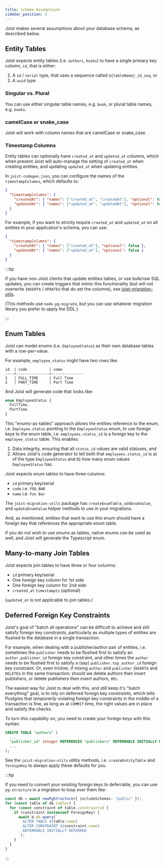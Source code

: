 ```yaml
---
title: Schema Assumptions
sidebar_position: 3
---
```


Joist makes several assumptions about your database schema, as described below.

## Entity Tables

Joist expects entity tables (i.e. `authors`, `books`) to have a single primary key column, `id`, that is either:

1. A `id` / `serial` type, that uses a sequence called `${tableName}_id_seq`, or
2. A `uuid` type

### Singular vs. Plural

You can use either singular table names, e.g. `book`, or plural table names, e.g. `books`.

### camelCase or snake_case

Joist will work with column names that are camelCase or snake_case.

### Timestamp Columns

Entity tables can optionally have `created_at` and `updated_at` columns, which when present Joist will auto-manage the setting of `created_at` when creating entities, and updating `updated_at` when updating entities.

In `joist-codegen.json`, you can configure the names of the `timestampColumns`, which defaults to:

```json
{
  "timestampColumns": {
    "createdAt": { "names": ["created_at", "createdAt"], "optional": true },
    "updatedAt": { "names": ["updated_at", "updatedAt"], "optional": true }
  }
}
```

For example, if you want to strictly require `created_at` and `updated_at` on all entities in your application's schema, you can use:

```json
{
  "timestampColumns": {
    "createdAt": { "names": ["created_at"], "optional": false },
    "updatedAt": { "names": ["updated_at"], "optional": false }
  }
}
```

:::tip

 If you have non-Joist clients that update entities tables, or use bulk/raw SQL updates, you can create triggers that mimic this functionality (but will not overwrite `INSERT`s / `UPDATE`s that do set the columns), see [joist-migration-utils](https://github.com/stephenh/joist-ts/blob/main/packages/migration-utils/src/utils.ts#L73).

(This methods use `node-pg-migrate`, but you can use whatever migration library you prefer to apply the DDL.)

:::

## Enum Tables

Joist can model enums (i.e. `EmployeeStatus`) as their own database tables with a row-per-value.

For example, `employee_status` might have two rows like:

```
id  | code          | name
----+---------------+---------------
1   | FULL_TIME     | Full Time
2   | PART_TIME     | Part Time
```

And Joist will generate code that looks like:

```typescript
enum EmployeeStatus {
  FullTime,
  PartTime,
}
```

This "enums-as-tables" approach allows the entities reference to the enum, i.e. `Employee.status` pointing to the `EmployeeStatus` enum, to use foreign keys to the enum table, i.e. `employees.status_id` is a foreign key to the `employee_status` table. This enables:

1. Data integrity, ensuring that all `status_id` values are valid statuses, and
2. Allows Joist's code generator to tell both that `employees.status_id` is a) of the type `EmployeeStatus` and b) how many enum values `EmployeeStatus` has.

Joist expects enum tables to have three columns:

* `id` primary key/serial
* `code` i.e. `FOO_BAR`
* `name` i.e. `Foo Bar`

The `joist-migration-utils` package has `createEnumTable`, `addEnumValue`, and `updateEnumValue` helper methods to use in your migrations.

And, as mentioned, entities that want to use this enum should have a foreign key that references the appropriate enum table.

If you do not wish to use enums as tables, native enums can be used as well, and Joist will generate the Typescript enum.

## Many-to-many Join Tables

Joist expects join tables to have three or four columns:

* `id` primary key/serial
* One foreign key column for 1st side
* One foreign key column for 2nd side
* `created_at` `timestamptz` (optional)

(`updated_at` is not applicable to join tables.)

## Deferred Foreign Key Constraints

Joist's goal of "batch all operations" can be difficult to achieve and still satisfy foreign key constraints, particularly as multiple types of entities are flushed to the database in a single transaction.

For example, when dealing with a publisher/author pair of entities, i.e. sometimes the `publisher` needs to be flushed first to satisfy an `author.publisher_id` foreign key constraint, and other times the `author` needs to be flushed first to satisfy a (say) `publisher.top_author_id` foreign key constraint. Or, even trickier, if mixing `author` and `publisher` `INSERT`s and `DELETE`s in the same transaction; should we delete authors then insert publishers, or delete publishers then insert authors, etc.

The easiest way for Joist to deal with this, and still keep it's "batch everything" goal, is to rely on deferred foreign key constraints, which tells Postgres that _temporarily_ violating foreign key constraints in the middle of a transaction is fine,
as long as at `COMMIT` time, the right values are in place and satisfy the checks.

To turn this capability on, you need to create your foreign keys with this syntax:

```sql
CREATE TABLE "authors" (
  ...
  "publisher_id" integer REFERENCES "publishers" DEFERRABLE INITIALLY DEFERRED,
  ...
);
```

See the `joist-migration-utils` utility methods, i.e. `createEntityTable` and `foreignKey` to always apply these defaults for you.

:::tip

If you need to convert your existing foreign keys to deferrable, you can use `pg-structure` in a migration to loop over them like:

```typescript
const db = await newPgStructure({ includeSchemas: "public" });
for (const table of db.tables) {
  for (const constraint of table.constraints) {
    if (constraint instanceof ForeignKey) {
      await b.db.query(`
        ALTER TABLE ${table.name}
        ALTER CONSTRAINT ${constraint.name}
        DEFERRABLE INITIALLY DEFERRED
      `);
    }
  }
}
```

:::
